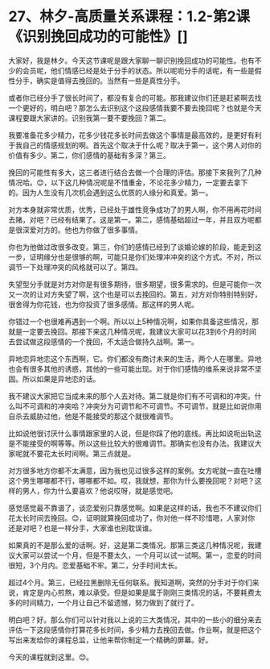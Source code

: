 # 27、林夕-高质量关系课程：1.2-第2课《识别挽回成功的可能性》[]

大家好，我是林夕。今天这节课呢是跟大家聊一聊识别挽回成功的可能性。也有不少的会员呢，他们情感已经是处于分手的状态。所以呢呃分手的话呢，有一些是假性分手，确实是值得去挽回的。当然有一些是真性分手。

或者你已经分手了很长时间了，都没有复合的可能。那我建议你们还是赶紧啊去找一个更好的，明白吧？那怎么去识别这个这段感情我要不要去挽回呢？也就是今天课程要跟大家讲的。识别我第一要不要挽回？第二。

我要准备花多少精力，花多少钱花多长时间去做这个事情是最高效的，是更好有利于我自己的情感规划的啊。首先这个取决于什么呢？取决于第一，这个男人对你的价值有多少。第二，你们感情的基础有多深？第三。

挽回的可能性有多大，这三者进行结合去做一个合理的评估。那接下来我列了几种情况哈。😊，以下这几种情况呢是不惜重金，不论花多少精力，一定要去拿下的。因为人生没有几次机会遇到这么优质的人缘分和真爱。第一。

对方本身就非常优质，优秀，已经处于雄性竞争成功了的男人啊，你不用再花时间去赌，对吧？已经有结果了。这是第一。第二，感情基础超过一年，并且双方呢都是很深爱对方的。他也为你做了很多事情。

你也为他做过改很多改变。第三，你们的感情已经到了谈婚论嫁的阶段，能走到这一步，证明缘分也是很够的啊，可能只是你们处理冲冲突的这个方式。不对，所以调节一下处理冲突的风格就可以了。第四。

失望型分手就是对方对你是有很多期待，很多期望，很多需求的。但是可能你一次又一次的让对方失望了啊，这个也是可以去挽回的。第五，对方对你特别特别好，很舍得为你花钱，也为你投资了很多感情。那这样的男人呢。

你错过一个也很难再遇到一个啊。所以以上5种情况啊，如果你具备这些情况，那就是一定要去挽回。那接下来这几种情况呢，我建议大家可以花3到6个月的时间去尝试做这段感情的一个挽回，不太适合做持久战啊。第一。

异地恋异地恋这个东西啊，它。你们都没有商讨未来的生活，两个人在哪里。异地也会有很多其他的诱惑，其他的一些可能出现。对于你们感情的维系来说非常不坚固。所以如果是异地恋的话。

我不建议大家把它当成未来的那个人去对待。第二就是你们有不可调和的冲突。什么叫不可调和的冲突哈？冲突分为可调节和不可调节。不可调节，就是比如说你用自杀去威胁过他，他是不能接受的那这个就很难调节。

比如说他很讨厌什么事情跟家里的人说，但是你踩了他的底线。再比如说呃出轨这是不能接受的啊等等。所以这些比较大的很难调节。那确实也没有办法。我建议大家呢就不要花太长时间啊。第三点就是。

对方很多地方你都不太满意，因为我也见过很多这样的案例。女方呢就一直在吐槽这个男生哪哪都不行，哪哪都不如。哎，我就想，那你为什么要挽回呢？对吧？这样的男人，你为什么要喜欢？他说哎呀，就是感觉吧。

感觉感觉最不靠谱了，谈恋爱别只靠感觉啊。如果是这样的话，我也不不建议你们花太长时间去挽回。😊，证明就算挽回成功了，你对他一样不珍惜嗯，人家对你还是对吧？也是一样分手，大家谁也别耽误谁。

如果真的不是那么爱的话啊。好，这是第二类情况。那第三类这几种情况呢，我建议大家可以尝试一个月，但是不要太久，一个月可以试一试啊。第一，恋爱的时间很短，3个月内。恋爱基础不牢。第二，分手时间太长。

超过4个月。第三，已经拉黑删除无任何联系。我知道啊，突然的分手对于你们来说，肯定是内心煎熬，难以承受。但是如果是属于刚刚三类情况的话，不要耗费太多的时间精力，一个月让自己不留遗憾，努力做到了就行了。

明白吧？好。那么你们可以针对我以上说的三大类情况，其中的一些小的细分来去评估一下这段感情你打算花多长时间，多少精力去挽回去做。作业啊，就是把这个写出来发给你的课程总监，让他来帮你制定一个精确的屏幕。好。

今天的课程就到这里。😊。